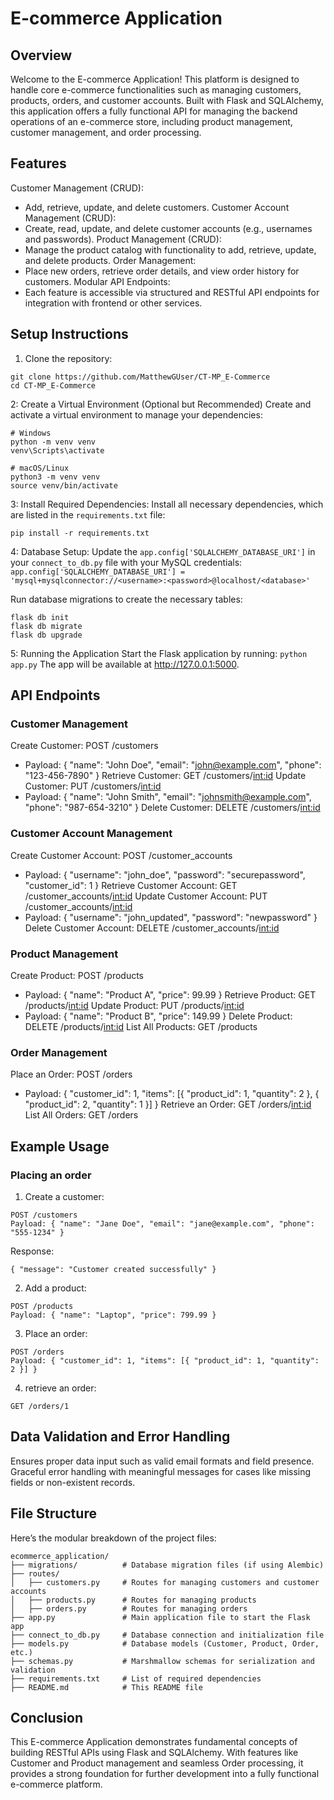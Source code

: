 # E-commerce Application

## Overview
Welcome to the E-commerce Application! This platform is designed to handle core e-commerce functionalities such as managing customers, products, orders, and customer accounts. Built with Flask and SQLAlchemy, this application offers a fully functional API for managing the backend operations of an e-commerce store, including product management, customer management, and order processing.

## Features
Customer Management (CRUD):
* Add, retrieve, update, and delete customers.
Customer Account Management (CRUD):
* Create, read, update, and delete customer accounts (e.g., usernames and passwords).
Product Management (CRUD):
* Manage the product catalog with functionality to add, retrieve, update, and delete products.
Order Management:
* Place new orders, retrieve order details, and view order history for customers.
Modular API Endpoints:
* Each feature is accessible via structured and RESTful API endpoints for integration with frontend or other services.

## Setup Instructions
1. Clone the repository:
```
git clone https://github.com/MatthewGUser/CT-MP_E-Commerce
cd CT-MP_E-Commerce
```
2: Create a Virtual Environment (Optional but Recommended)
Create and activate a virtual environment to manage your dependencies:
```
# Windows
python -m venv venv
venv\Scripts\activate

# macOS/Linux
python3 -m venv venv
source venv/bin/activate
```
3: Install Required Dependencies:
Install all necessary dependencies, which are listed in the `requirements.txt` file:
```
pip install -r requirements.txt
```
4: Database Setup:
Update the `app.config['SQLALCHEMY_DATABASE_URI']` in your `connect_to_db.py` file with your MySQL credentials:
```app.config['SQLALCHEMY_DATABASE_URI'] = 'mysql+mysqlconnector://<username>:<password>@localhost/<database>'```

Run database migrations to create the necessary tables:
```
flask db init
flask db migrate
flask db upgrade
```
5: Running the Application
Start the Flask application by running:
`python app.py`
The app will be available at http://127.0.0.1:5000.

## API Endpoints
### Customer Management
Create Customer: POST /customers
* Payload: { "name": "John Doe", "email": "john@example.com", "phone": "123-456-7890" }
Retrieve Customer: GET /customers/<int:id>
Update Customer: PUT /customers/<int:id>
* Payload: { "name": "John Smith", "email": "johnsmith@example.com", "phone": "987-654-3210" }
Delete Customer: DELETE /customers/<int:id>

### Customer Account Management
Create Customer Account: POST /customer_accounts
* Payload: { "username": "john_doe", "password": "securepassword", "customer_id": 1 }
Retrieve Customer Account: GET /customer_accounts/<int:id>
Update Customer Account: PUT /customer_accounts/<int:id>
* Payload: { "username": "john_updated", "password": "newpassword" }
Delete Customer Account: DELETE /customer_accounts/<int:id>

### Product Management
Create Product: POST /products
* Payload: { "name": "Product A", "price": 99.99 }
Retrieve Product: GET /products/<int:id>
Update Product: PUT /products/<int:id>
* Payload: { "name": "Product B", "price": 149.99 }
Delete Product: DELETE /products/<int:id>
List All Products: GET /products

### Order Management
Place an Order: POST /orders
* Payload: { "customer_id": 1, "items": [{ "product_id": 1, "quantity": 2 }, { "product_id": 2, "quantity": 1 }] }
Retrieve an Order: GET /orders/<int:id>
List All Orders: GET /orders

## Example Usage
### Placing an order
1. Create a customer:
```
POST /customers
Payload: { "name": "Jane Doe", "email": "jane@example.com", "phone": "555-1234" }
```
Response:
```
{ "message": "Customer created successfully" }
```
2. Add a product:
```
POST /products
Payload: { "name": "Laptop", "price": 799.99 }
```
3. Place an order:
```
POST /orders
Payload: { "customer_id": 1, "items": [{ "product_id": 1, "quantity": 2 }] }
```
4. retrieve an order:
```
GET /orders/1
```

## Data Validation and Error Handling
Ensures proper data input such as valid email formats and field presence.
Graceful error handling with meaningful messages for cases like missing fields or non-existent records.

## File Structure
Here’s the modular breakdown of the project files:
```
ecommerce_application/
├── migrations/          # Database migration files (if using Alembic)
├── routes/
│   ├── customers.py     # Routes for managing customers and customer accounts
│   ├── products.py      # Routes for managing products
│   ├── orders.py        # Routes for managing orders
├── app.py               # Main application file to start the Flask app
├── connect_to_db.py     # Database connection and initialization file
├── models.py            # Database models (Customer, Product, Order, etc.)
├── schemas.py           # Marshmallow schemas for serialization and validation
├── requirements.txt     # List of required dependencies
├── README.md            # This README file
```


## Conclusion
This E-commerce Application demonstrates fundamental concepts of building RESTful APIs using Flask and SQLAlchemy. With features like Customer and Product management and seamless Order processing, it provides a strong foundation for further development into a fully functional e-commerce platform.